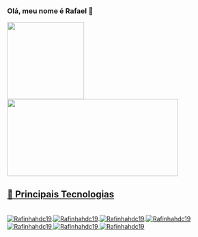 <link rel="stylesheet" href="https://cdn.jsdelivr.net/gh/devicons/devicon@latest/devicon.min.css">

### Olá, meu nome é Rafael 👋

<div>
  <a href="https://github.com/rafinhahdc19">
  <img height="180em" src="https://github-readme-stats.vercel.app/api?username=rafinhahdc19&show_icons=true&theme=dark">
  <img height="180em" width="400px" src="https://github-readme-stats.vercel.app/api/top-langs/?username=rafinhahdc19&layout=compact&langs_count=16&theme=dark">
</div>

## 🚀 Principais Tecnologias

<div style="display: inline_block"><br>
  <img align="center" alt="Rafinhahdc19"  src="https://img.shields.io/badge/Node.js-43853D?style=for-the-badge&logo=node.js&logoColor=white">
  <img align="center" alt="Rafinhahdc19"  src="https://img.shields.io/badge/Mongodb-FFF?style=for-the-badge&logo=mongodb&logoColor=green">
  <img align="center" alt="Rafinhahdc19"  src="https://img.shields.io/badge/Express.js-404D59?style=for-the-badge">
  <img align="center" alt="Rafinhahdc19"  src="https://img.shields.io/badge/JavaScript-F7DF1E?style=for-the-badge&logo=javascript&logoColor=black">
  <img align="center" alt="Rafinhahdc19"  src="https://img.shields.io/badge/next.js-000000?style=for-the-badge&logo=nextdotjs&logoColor=white">
  <img align="center" alt="Rafinhahdc19" src="https://img.shields.io/badge/HTML5-E34F26?style=for-the-badge&logo=html5&logoColor=white">
  <img align="center" alt="Rafinhahdc19" src="https://img.shields.io/badge/CSS3-1572B6?style=for-the-badge&logo=css3&logoColor=white">
</div>
